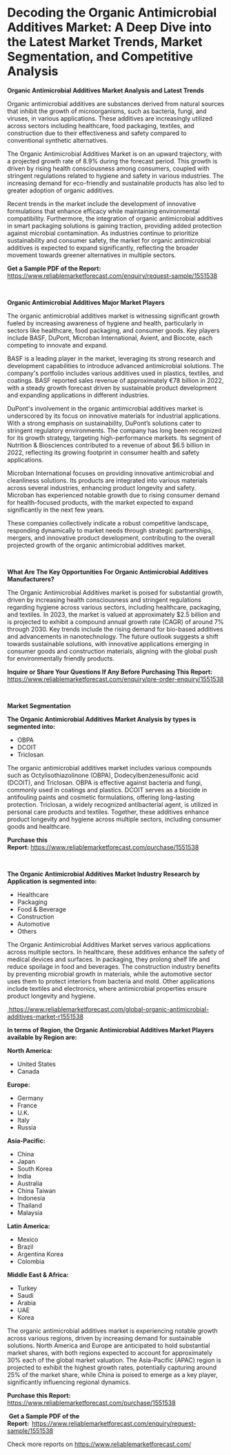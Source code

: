 <p><h1>Decoding the Organic Antimicrobial Additives Market: A Deep Dive into the Latest Market Trends, Market Segmentation, and Competitive Analysis</h1></p><p><strong>Organic Antimicrobial Additives Market Analysis and Latest Trends</strong></p>
<p><p>Organic antimicrobial additives are substances derived from natural sources that inhibit the growth of microorganisms, such as bacteria, fungi, and viruses, in various applications. These additives are increasingly utilized across sectors including healthcare, food packaging, textiles, and construction due to their effectiveness and safety compared to conventional synthetic alternatives.</p><p>The Organic Antimicrobial Additives Market is on an upward trajectory, with a projected growth rate of 8.9% during the forecast period. This growth is driven by rising health consciousness among consumers, coupled with stringent regulations related to hygiene and safety in various industries. The increasing demand for eco-friendly and sustainable products has also led to greater adoption of organic additives.</p><p>Recent trends in the market include the development of innovative formulations that enhance efficacy while maintaining environmental compatibility. Furthermore, the integration of organic antimicrobial additives in smart packaging solutions is gaining traction, providing added protection against microbial contamination. As industries continue to prioritize sustainability and consumer safety, the market for organic antimicrobial additives is expected to expand significantly, reflecting the broader movement towards greener alternatives in multiple sectors.</p></p>
<p><strong>Get a Sample PDF of the Report:&nbsp;</strong> <a href="https://www.reliablemarketforecast.com/enquiry/request-sample/1551538?utm_campaign=2866&utm_medium=2&utm_source=Github&utm_content=ia&utm_term=31032025&utm_id=organic-antimicrobial-additives">https://www.reliablemarketforecast.com/enquiry/request-sample/1551538</a></p>
<p>&nbsp;</p>
<p><strong>Organic Antimicrobial Additives Major Market Players</strong></p>
<p><p>The organic antimicrobial additives market is witnessing significant growth fueled by increasing awareness of hygiene and health, particularly in sectors like healthcare, food packaging, and consumer goods. Key players include BASF, DuPont, Microban International, Avient, and Biocote, each competing to innovate and expand.</p><p>BASF is a leading player in the market, leveraging its strong research and development capabilities to introduce advanced antimicrobial solutions. The company's portfolio includes various additives used in plastics, textiles, and coatings. BASF reported sales revenue of approximately €78 billion in 2022, with a steady growth forecast driven by sustainable product development and expanding applications in different industries.</p><p>DuPont's involvement in the organic antimicrobial additives market is underscored by its focus on innovative materials for industrial applications. With a strong emphasis on sustainability, DuPont’s solutions cater to stringent regulatory environments. The company has long been recognized for its growth strategy, targeting high-performance markets. Its segment of Nutrition & Biosciences contributed to a revenue of about $6.5 billion in 2022, reflecting its growing footprint in consumer health and safety applications.</p><p>Microban International focuses on providing innovative antimicrobial and cleanliness solutions. Its products are integrated into various materials across several industries, enhancing product longevity and safety. Microban has experienced notable growth due to rising consumer demand for health-focused products, with the market expected to expand significantly in the next few years.</p><p>These companies collectively indicate a robust competitive landscape, responding dynamically to market needs through strategic partnerships, mergers, and innovative product development, contributing to the overall projected growth of the organic antimicrobial additives market.</p></p>
<p>&nbsp;</p>
<p><strong>What Are The Key Opportunities For Organic Antimicrobial Additives Manufacturers?</strong></p>
<p><p>The Organic Antimicrobial Additives market is poised for substantial growth, driven by increasing health consciousness and stringent regulations regarding hygiene across various sectors, including healthcare, packaging, and textiles. In 2023, the market is valued at approximately $2.5 billion and is projected to exhibit a compound annual growth rate (CAGR) of around 7% through 2030. Key trends include the rising demand for bio-based additives and advancements in nanotechnology. The future outlook suggests a shift towards sustainable solutions, with innovative applications emerging in consumer goods and construction materials, aligning with the global push for environmentally friendly products.</p></p>
<p><strong>Inquire or Share Your Questions If Any Before Purchasing This Report:</strong> <a href="https://www.reliablemarketforecast.com/enquiry/pre-order-enquiry/1551538?utm_campaign=2866&utm_medium=2&utm_source=Github&utm_content=ia&utm_term=31032025&utm_id=organic-antimicrobial-additives">https://www.reliablemarketforecast.com/enquiry/pre-order-enquiry/1551538</a></p>
<p>&nbsp;</p>
<p><strong>Market Segmentation</strong></p>
<p><strong>The Organic Antimicrobial Additives Market Analysis by types is segmented into:</strong></p>
<p><ul><li>OBPA</li><li>DCOIT</li><li>Triclosan</li></ul></p>
<p><p>The organic antimicrobial additives market includes various compounds such as Octylisothiazolinone (OBPA), Dodecylbenzenesulfonic acid (DCOIT), and Triclosan. OBPA is effective against bacteria and fungi, commonly used in coatings and plastics. DCOIT serves as a biocide in antifouling paints and cosmetic formulations, offering long-lasting protection. Triclosan, a widely recognized antibacterial agent, is utilized in personal care products and textiles. Together, these additives enhance product longevity and hygiene across multiple sectors, including consumer goods and healthcare.</p></p>
<p><strong>Purchase this Report:&nbsp;</strong><a href="https://www.reliablemarketforecast.com/purchase/1551538?utm_campaign=2866&utm_medium=2&utm_source=Github&utm_content=ia&utm_term=31032025&utm_id=organic-antimicrobial-additives">https://www.reliablemarketforecast.com/purchase/1551538</a></p>
<p>&nbsp;</p>
<p><strong>The Organic Antimicrobial Additives Market Industry Research by Application is segmented into:</strong></p>
<p><ul><li>Healthcare</li><li>Packaging</li><li>Food & Beverage</li><li>Construction</li><li>Automotive</li><li>Others</li></ul></p>
<p><p>The Organic Antimicrobial Additives Market serves various applications across multiple sectors. In healthcare, these additives enhance the safety of medical devices and surfaces. In packaging, they prolong shelf life and reduce spoilage in food and beverages. The construction industry benefits by preventing microbial growth in materials, while the automotive sector uses them to protect interiors from bacteria and mold. Other applications include textiles and electronics, where antimicrobial properties ensure product longevity and hygiene.</p></p>
<p><a href="https://www.reliablemarketforecast.com/global-organic-antimicrobial-additives-market-r1551538?utm_campaign=2866&utm_medium=2&utm_source=Github&utm_content=ia&utm_term=31032025&utm_id=organic-antimicrobial-additives">&nbsp;https://www.reliablemarketforecast.com/global-organic-antimicrobial-additives-market-r1551538</a></p>
<p><strong>In terms of Region, the Organic Antimicrobial Additives Market Players available by Region are:</strong></p>
<p>
    <p> <strong> North America: </strong>
        <ul>
            <li>United States</li>
            <li>Canada</li>
        </ul>
        </p> 
    <p> <strong> Europe: </strong>
        <ul>
            <li>Germany</li>
            <li>France</li>
            <li>U.K.</li>
            <li>Italy</li>
            <li>Russia</li>
        </ul>
        </p> 
    <p> <strong> Asia-Pacific: </strong>
        <ul>
            <li>China</li>
            <li>Japan</li>
            <li>South Korea</li>
            <li>India</li>
            <li>Australia</li>
            <li>China Taiwan</li>
            <li>Indonesia</li>
            <li>Thailand</li>
            <li>Malaysia</li>
        </ul>
        </p> 
    <p> <strong> Latin America: </strong>
        <ul>
            <li>Mexico</li>
            <li>Brazil</li>
            <li>Argentina Korea</li>
            <li>Colombia</li>
        </ul>
        </p> 
    <p> <strong> Middle East & Africa: </strong>
        <ul>
            <li>Turkey</li>
            <li>Saudi</li>
            <li>Arabia</li>
            <li>UAE</li>
            <li>Korea</li>
        </ul>
    </p>
    </p>
<p><p>The organic antimicrobial additives market is experiencing notable growth across various regions, driven by increasing demand for sustainable solutions. North America and Europe are anticipated to hold substantial market shares, with both regions expected to account for approximately 30% each of the global market valuation. The Asia-Pacific (APAC) region is projected to exhibit the highest growth rates, potentially capturing around 25% of the market share, while China is poised to emerge as a key player, significantly influencing regional dynamics.</p></p>
<p><strong>Purchase this Report: </strong><a href="https://www.reliablemarketforecast.com/purchase/1551538?utm_campaign=2866&utm_medium=2&utm_source=Github&utm_content=ia&utm_term=31032025&utm_id=organic-antimicrobial-additives">https://www.reliablemarketforecast.com/purchase/1551538</a></p>
<p>&nbsp;<strong>Get a Sample PDF of the Report:&nbsp;&nbsp;</strong><a href="https://www.reliablemarketforecast.com/enquiry/request-sample/1551538?utm_campaign=2866&utm_medium=2&utm_source=Github&utm_content=ia&utm_term=31032025&utm_id=organic-antimicrobial-additives">https://www.reliablemarketforecast.com/enquiry/request-sample/1551538</a></p>
<p><strong></strong></p>
<p>Check more reports on <a href="https://www.reliablemarketforecast.com/?utm_campaign=2866&utm_medium=2&utm_source=Github&utm_content=ia&utm_term=31032025&utm_id=organic-antimicrobial-additives">https://www.reliablemarketforecast.com/</a></p>